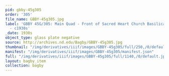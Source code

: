 ```yaml
---
pid: gbby-45g305
order: '305'
file_name: GBBY-45g305.jpg
label: 'GBBY 45G/305: Main Quad - Front of Sacred Heart Church Basilica with Snow
  - c1930s'
_date: 1930s
object_type: glass plate negative
source: http://archives.nd.edu/Bagby/GBBY-45g305.jpg
thumbnail: "/img/derivatives/iiif/images/GBBY-45g305/full/250,/0/default.jpg"
manifest: "/img/derivatives/iiif/images/GBBY-45g305/manifest.json"
full: "/img/derivatives/iiif/images/GBBY-45g305/full/1140,/0/default.jpg"
layout: bagby_item
collection: bagby
---
```

